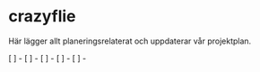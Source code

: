 crazyflie
=========
Här lägger allt planeringsrelaterat och uppdaterar vår projektplan.

[ ] - 
[ ] - 
[ ] - 
[ ] - [ ] - 
